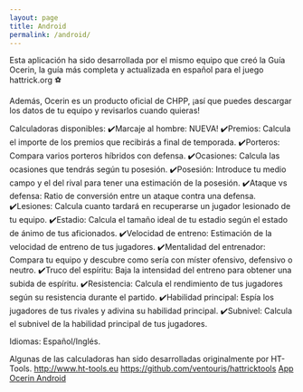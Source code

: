 ```yaml
---
layout: page
title: Android
permalink: /android/
---
```

Esta aplicación ha sido desarrollada por el mismo equipo que creó la Guía Ocerin, la guía más completa y actualizada en español para el juego hattrick.org ⚽

Además, Ocerin es un producto oficial de CHPP, ¡así que puedes descargar los datos de tu equipo y revisarlos cuando quieras!

Calculadoras disponibles:
✔️Marcaje al hombre: NUEVA!
✔️Premios: Calcula el importe de los premios que recibirás a final de temporada.
✔️Porteros: Compara varios porteros híbridos con defensa.
✔️Ocasiones: Calcula las ocasiones que tendrás según tu posesión.
✔️Posesión: Introduce tu medio campo y el del rival para tener una estimación de la posesión.
✔️Ataque vs defensa: Ratio de conversión entre un ataque contra una defensa.
✔️Lesiones: Calcula cuanto tardará en recuperarse un jugador lesionado de tu equipo.
✔️Estadio: Calcula el tamaño ideal de tu estadio según el estado de ánimo de tus aficionados.
✔️Velocidad de entreno: Estimación de la velocidad de entreno de tus jugadores.
✔️Mentalidad del entrenador: Compara tu equipo y descubre como sería con míster ofensivo, defensivo o neutro.
✔️Truco del espíritu: Baja la intensidad del entreno para obtener una subida de espíritu.
✔️Resistencia: Calcula el rendimiento de tus jugadores según su resistencia durante el partido.
✔️Habilidad principal: Espía los jugadores de tus rivales y adivina su habilidad principal.
✔️Subnivel: Calcula el subnivel de la habilidad principal de tus jugadores.

Idiomas: Español/Inglés.

Algunas de las calculadoras han sido desarrolladas originalmente por HT-Tools.
http://www.ht-tools.eu
https://github.com/ventouris/hattricktools
[App Ocerin Android](https://play.google.com/store/apps/details?id=com.guiaocerin)
